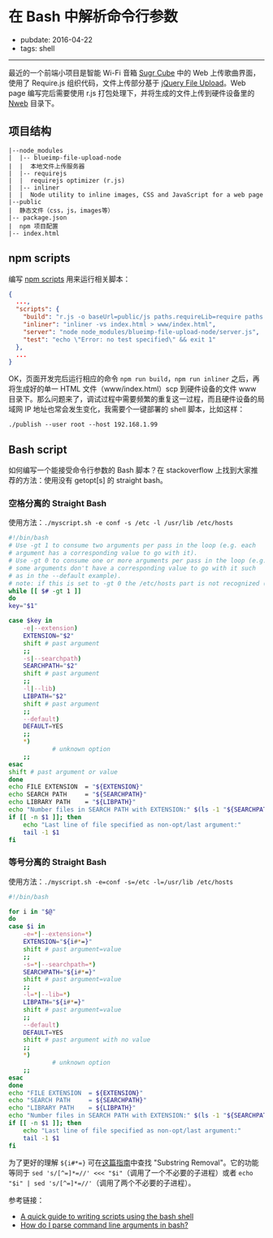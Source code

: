 # 在 Bash 中解析命令行参数

- pubdate: 2016-04-22
- tags: shell

-------

最近的一个前端小项目是智能 Wi-Fi 音箱 [Sugr Cube](http://sugrsugr.com) 中的 Web 上传歌曲界面，使用了 Require.js 组织代码，文件上传部分基于 [jQuery File Upload](https://github.com/blueimp/jQuery-File-Upload)。Web page 编写完后需要使用 r.js 打包处理下，并将生成的文件上传到硬件设备里的 [Nweb](https://github.com/ankushagarwal/nweb) 目录下。

## 项目结构
```
|--node_modules
|  |-- blueimp-file-upload-node
|  |  本地文件上传服务器
|  |-- requirejs
|  |  requirejs optimizer (r.js)
|  |-- inliner
|  |  Node utility to inline images, CSS and JavaScript for a web page
|--public
|  静态文件（css，js，images等）
|-- package.json
|  npm 项目配置
|-- index.html
```

## npm scripts
编写 [npm scripts](https://docs.npmjs.com/misc/scripts) 用来运行相关脚本：
```json
{
  ...,
  "scripts": {
    "build": "r.js -o baseUrl=public/js paths.requireLib=require paths.jquery=jquery name=app include=requireLib out=public/js/app-built.js",
    "inliner": "inliner -vs index.html > www/index.html",
    "server": "node node_modules/blueimp-file-upload-node/server.js",
    "test": "echo \"Error: no test specified\" && exit 1"
  },
  ...
}
```

OK，页面开发完后运行相应的命令 `npm run build`，`npm run inliner` 之后，再将生成好的单一 HTML 文件（www/index.html）scp 到硬件设备的文件 www 目录下。那么问题来了，调试过程中需要频繁的重复这一过程，而且硬件设备的局域网 IP 地址也常会发生变化，我需要个一键部署的 shell 脚本，比如这样：
```
./publish --user root --host 192.168.1.99
```

## Bash script
如何编写一个能接受命令行参数的 Bash 脚本？在 stackoverflow 上找到大家推荐的方法：使用没有 getopt[s] 的 straight bash。

### 空格分离的 Straight Bash

使用方法：`./myscript.sh -e conf -s /etc -l /usr/lib /etc/hosts`
```bash
#!/bin/bash
# Use -gt 1 to consume two arguments per pass in the loop (e.g. each
# argument has a corresponding value to go with it).
# Use -gt 0 to consume one or more arguments per pass in the loop (e.g.
# some arguments don't have a corresponding value to go with it such
# as in the --default example).
# note: if this is set to -gt 0 the /etc/hosts part is not recognized ( may be a bug )
while [[ $# -gt 1 ]]
do
key="$1"

case $key in
    -e|--extension)
    EXTENSION="$2"
    shift # past argument
    ;;
    -s|--searchpath)
    SEARCHPATH="$2"
    shift # past argument
    ;;
    -l|--lib)
    LIBPATH="$2"
    shift # past argument
    ;;
    --default)
    DEFAULT=YES
    ;;
    *)
            # unknown option
    ;;
esac
shift # past argument or value
done
echo FILE EXTENSION  = "${EXTENSION}"
echo SEARCH PATH     = "${SEARCHPATH}"
echo LIBRARY PATH    = "${LIBPATH}"
echo "Number files in SEARCH PATH with EXTENSION:" $(ls -1 "${SEARCHPATH}"/*."${EXTENSION}" | wc -l)
if [[ -n $1 ]]; then
    echo "Last line of file specified as non-opt/last argument:"
    tail -1 $1
fi
```

### 等号分离的 Straight Bash
使用方法：`./myscript.sh -e=conf -s=/etc -l=/usr/lib /etc/hosts`
```bash
#!/bin/bash

for i in "$@"
do
case $i in
    -e=*|--extension=*)
    EXTENSION="${i#*=}"
    shift # past argument=value
    ;;
    -s=*|--searchpath=*)
    SEARCHPATH="${i#*=}"
    shift # past argument=value
    ;;
    -l=*|--lib=*)
    LIBPATH="${i#*=}"
    shift # past argument=value
    ;;
    --default)
    DEFAULT=YES
    shift # past argument with no value
    ;;
    *)
            # unknown option
    ;;
esac
done
echo "FILE EXTENSION  = ${EXTENSION}"
echo "SEARCH PATH     = ${SEARCHPATH}"
echo "LIBRARY PATH    = ${LIBPATH}"
echo "Number files in SEARCH PATH with EXTENSION:" $(ls -1 "${SEARCHPATH}"/*."${EXTENSION}" | wc -l)
if [[ -n $1 ]]; then
    echo "Last line of file specified as non-opt/last argument:"
    tail -1 $1
fi
```

为了更好的理解 `${i#*=}` 可在[这篇指南](http://tldp.org/LDP/abs/html/string-manipulation.html)中查找 "Substring Removal"。它的功能等同于 `sed 's/[^=]*=//' <<< "$i"`（调用了一个不必要的子进程）或者 `echo "$i" | sed 's/[^=]*=//'`（调用了两个不必要的子进程）。

参考链接：
- [A quick guide to writing scripts using the bash shell](http://www.panix.com/~elflord/unix/bash-tute.html)
- [How do I parse command line arguments in bash?](http://stackoverflow.com/questions/192249/how-do-i-parse-command-line-arguments-in-bash)